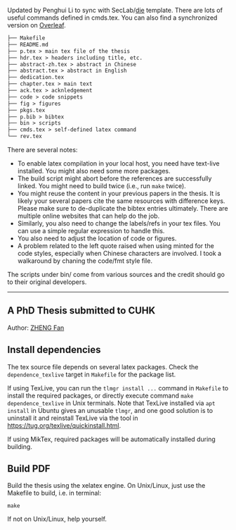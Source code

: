 Updated by Penghui Li to sync with SecLab/[die](https://github.com/tsgates/die) template. There are lots of useful commands defined in cmds.tex. You can also find a synchronized version on [Overleaf]().

``` txt
├── Makefile
├── README.md
├── p.tex > main tex file of the thesis
├── hdr.tex > headers including title, etc.
├── abstract-zh.tex > abstract in Chinese
├── abstract.tex > abstract in English
├── dedication.tex
├── chapter.tex > main text
├── ack.tex > acknledgement
├── code > code snippets
├── fig > figures
├── pkgs.tex 
├── p.bib > bibtex
├── bin > scripts
├── cmds.tex > self-defined latex command
└── rev.tex
```

There are several notes:
* To enable latex compilation in your local host, you need have text-live installed. You might also need some more packages.
* The build script might abort before the references are successfully linked. You might need to build twice (i.e., run `make` twice).
* You might reuse the content in your previous papers in the thesis.
It is likely your several papers cite the same resources with difference keys.
Please make sure to de-duplicate the bibtex entries ultimately. 
There are multiple online websites that can help do the job.
* Similarly, you also need to change the labels/refs in your tex files. You can use a simple regular expression to handle this.
* You also need to adjust the location of code or figures.
* A problem related to the left quote raised when using minted for the code styles, especially when Chinese characters are involved. I took a walkaround by chaning the code/fmt style file.

The scripts under bin/ come from various sources and the credit should go to their original developers.

----
A PhD Thesis submitted to CUHK
---------------------------------------------
Author: [ZHENG Fan](https://github.com/izhengfan)

## Install dependencies

The tex source file depends on several latex packages.
Check the `dependence_texlive` target in `Makefile` for the package list.

If using TexLive, you can run the `tlmgr install ...` command in `Makefile` to
install the required packages, or directly execute command `make dependence_texlive`
in Unix terminals.
Note that TexLive installed via `apt install` in Ubuntu gives an unusable `tlmgr`,
and one good solution is to uninstall it and reinstall TexLive
via the tool in https://tug.org/texlive/quickinstall.html.
   
If using MikTex, required packages will be automatically installed during building.


## Build PDF

Build the thesis using the xelatex engine.
On Unix/Linux, just use the Makefile to build, i.e. in terminal:

    make

If not on Unix/Linux, help yourself.
